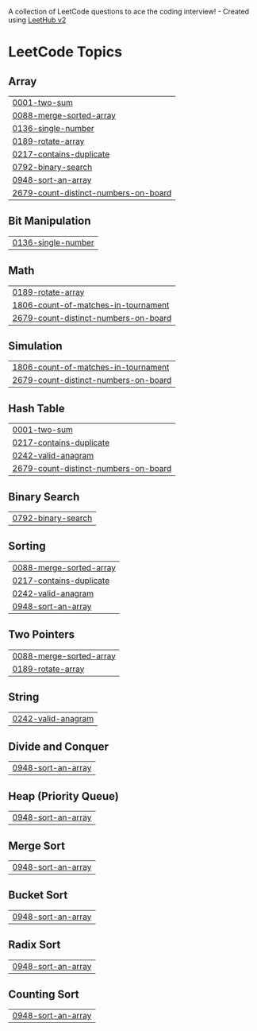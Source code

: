 A collection of LeetCode questions to ace the coding interview! - Created using [LeetHub v2](https://github.com/arunbhardwaj/LeetHub-2.0)
<!---LeetCode Topics Start-->
# LeetCode Topics
## Array
|  |
| ------- |
| [0001-two-sum](https://github.com/Kavi0205/Leetcode/tree/master/0001-two-sum) |
| [0088-merge-sorted-array](https://github.com/Kavi0205/Leetcode/tree/master/0088-merge-sorted-array) |
| [0136-single-number](https://github.com/Kavi0205/Leetcode/tree/master/0136-single-number) |
| [0189-rotate-array](https://github.com/Kavi0205/Leetcode/tree/master/0189-rotate-array) |
| [0217-contains-duplicate](https://github.com/Kavi0205/Leetcode/tree/master/0217-contains-duplicate) |
| [0792-binary-search](https://github.com/Kavi0205/Leetcode/tree/master/0792-binary-search) |
| [0948-sort-an-array](https://github.com/Kavi0205/Leetcode/tree/master/0948-sort-an-array) |
| [2679-count-distinct-numbers-on-board](https://github.com/Kavi0205/Leetcode/tree/master/2679-count-distinct-numbers-on-board) |
## Bit Manipulation
|  |
| ------- |
| [0136-single-number](https://github.com/Kavi0205/Leetcode/tree/master/0136-single-number) |
## Math
|  |
| ------- |
| [0189-rotate-array](https://github.com/Kavi0205/Leetcode/tree/master/0189-rotate-array) |
| [1806-count-of-matches-in-tournament](https://github.com/Kavi0205/Leetcode/tree/master/1806-count-of-matches-in-tournament) |
| [2679-count-distinct-numbers-on-board](https://github.com/Kavi0205/Leetcode/tree/master/2679-count-distinct-numbers-on-board) |
## Simulation
|  |
| ------- |
| [1806-count-of-matches-in-tournament](https://github.com/Kavi0205/Leetcode/tree/master/1806-count-of-matches-in-tournament) |
| [2679-count-distinct-numbers-on-board](https://github.com/Kavi0205/Leetcode/tree/master/2679-count-distinct-numbers-on-board) |
## Hash Table
|  |
| ------- |
| [0001-two-sum](https://github.com/Kavi0205/Leetcode/tree/master/0001-two-sum) |
| [0217-contains-duplicate](https://github.com/Kavi0205/Leetcode/tree/master/0217-contains-duplicate) |
| [0242-valid-anagram](https://github.com/Kavi0205/Leetcode/tree/master/0242-valid-anagram) |
| [2679-count-distinct-numbers-on-board](https://github.com/Kavi0205/Leetcode/tree/master/2679-count-distinct-numbers-on-board) |
## Binary Search
|  |
| ------- |
| [0792-binary-search](https://github.com/Kavi0205/Leetcode/tree/master/0792-binary-search) |
## Sorting
|  |
| ------- |
| [0088-merge-sorted-array](https://github.com/Kavi0205/Leetcode/tree/master/0088-merge-sorted-array) |
| [0217-contains-duplicate](https://github.com/Kavi0205/Leetcode/tree/master/0217-contains-duplicate) |
| [0242-valid-anagram](https://github.com/Kavi0205/Leetcode/tree/master/0242-valid-anagram) |
| [0948-sort-an-array](https://github.com/Kavi0205/Leetcode/tree/master/0948-sort-an-array) |
## Two Pointers
|  |
| ------- |
| [0088-merge-sorted-array](https://github.com/Kavi0205/Leetcode/tree/master/0088-merge-sorted-array) |
| [0189-rotate-array](https://github.com/Kavi0205/Leetcode/tree/master/0189-rotate-array) |
## String
|  |
| ------- |
| [0242-valid-anagram](https://github.com/Kavi0205/Leetcode/tree/master/0242-valid-anagram) |
## Divide and Conquer
|  |
| ------- |
| [0948-sort-an-array](https://github.com/Kavi0205/Leetcode/tree/master/0948-sort-an-array) |
## Heap (Priority Queue)
|  |
| ------- |
| [0948-sort-an-array](https://github.com/Kavi0205/Leetcode/tree/master/0948-sort-an-array) |
## Merge Sort
|  |
| ------- |
| [0948-sort-an-array](https://github.com/Kavi0205/Leetcode/tree/master/0948-sort-an-array) |
## Bucket Sort
|  |
| ------- |
| [0948-sort-an-array](https://github.com/Kavi0205/Leetcode/tree/master/0948-sort-an-array) |
## Radix Sort
|  |
| ------- |
| [0948-sort-an-array](https://github.com/Kavi0205/Leetcode/tree/master/0948-sort-an-array) |
## Counting Sort
|  |
| ------- |
| [0948-sort-an-array](https://github.com/Kavi0205/Leetcode/tree/master/0948-sort-an-array) |
<!---LeetCode Topics End-->